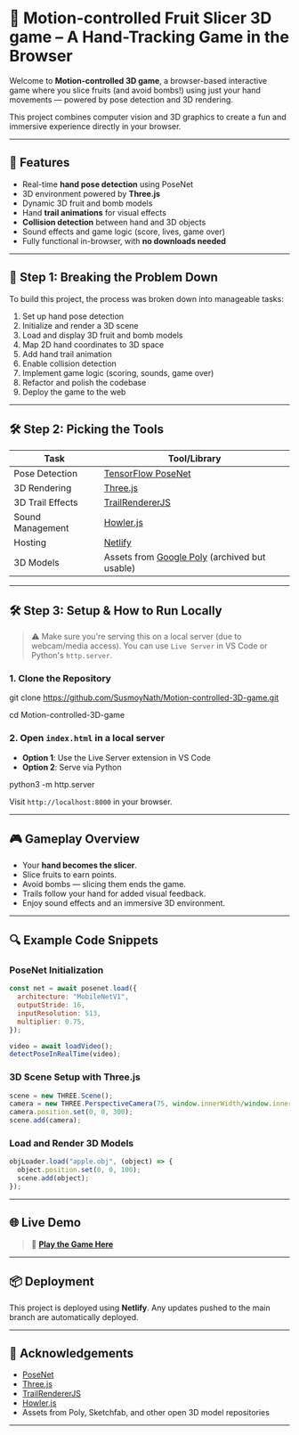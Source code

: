 # 🥭 Motion-controlled Fruit Slicer 3D game – A Hand-Tracking Game in the Browser

Welcome to **Motion-controlled 3D game**, a browser-based interactive game where you slice fruits (and avoid bombs!) using just your hand movements — powered by pose detection and 3D rendering.

This project combines computer vision and 3D graphics to create a fun and immersive experience directly in your browser.

---

## 🚀 Features

- Real-time **hand pose detection** using PoseNet
- 3D environment powered by **Three.js**
- Dynamic 3D fruit and bomb models
- Hand **trail animations** for visual effects
- **Collision detection** between hand and 3D objects
- Sound effects and game logic (score, lives, game over)
- Fully functional in-browser, with **no downloads needed**

---

## 🧠 Step 1: Breaking the Problem Down

To build this project, the process was broken down into manageable tasks:

1. Set up hand pose detection
2. Initialize and render a 3D scene
3. Load and display 3D fruit and bomb models
4. Map 2D hand coordinates to 3D space
5. Add hand trail animation
6. Enable collision detection
7. Implement game logic (scoring, sounds, game over)
8. Refactor and polish the codebase
9. Deploy the game to the web

---

## 🛠️ Step 2: Picking the Tools

| Task                      | Tool/Library                  |
|---------------------------|-------------------------------|
| Pose Detection            | [TensorFlow PoseNet](https://github.com/tensorflow/tfjs-models/tree/master/posenet) |
| 3D Rendering              | [Three.js](https://threejs.org/) |
| 3D Trail Effects          | [TrailRendererJS](https://github.com/mattdesl/trail-renderer) |
| Sound Management          | [Howler.js](https://howlerjs.com/) |
| Hosting                   | [Netlify](https://www.netlify.com/) |
| 3D Models                 | Assets from [Google Poly](https://poly.google.com/) (archived but usable) |

---

## 🛠️ Step 3: Setup & How to Run Locally

> ⚠️ Make sure you're serving this on a local server (due to webcam/media access). You can use `Live Server` in VS Code or Python's `http.server`.

### 1. Clone the Repository

git clone https://github.com/SusmoyNath/Motion-controlled-3D-game.git

cd Motion-controlled-3D-game


### 2. Open `index.html` in a local server

- **Option 1**: Use the Live Server extension in VS Code
- **Option 2**: Serve via Python


python3 -m http.server


Visit `http://localhost:8000` in your browser.

---

## 🎮 Gameplay Overview

- Your **hand becomes the slicer**.
- Slice fruits to earn points.
- Avoid bombs — slicing them ends the game.
- Trails follow your hand for added visual feedback.
- Enjoy sound effects and an immersive 3D environment.

---

## 🔍 Example Code Snippets

### PoseNet Initialization

```javascript
const net = await posenet.load({
  architecture: "MobileNetV1",
  outputStride: 16,
  inputResolution: 513,
  multiplier: 0.75,
});

video = await loadVideo();
detectPoseInRealTime(video);
```

### 3D Scene Setup with Three.js

```javascript
scene = new THREE.Scene();
camera = new THREE.PerspectiveCamera(75, window.innerWidth/window.innerHeight, 1, 1000);
camera.position.set(0, 0, 300);
scene.add(camera);
```

### Load and Render 3D Models

```javascript
objLoader.load("apple.obj", (object) => {
  object.position.set(0, 0, 100);
  scene.add(object);
});
```

---

## 🌐 Live Demo

> 🔗 **[Play the Game Here](https://splat.netlify.app/)**

---

## 📦 Deployment

This project is deployed using **Netlify**. Any updates pushed to the main branch are automatically deployed.

---

## 🙌 Acknowledgements

- [PoseNet](https://github.com/tensorflow/tfjs-models/tree/master/posenet)
- [Three.js](https://threejs.org/)
- [TrailRendererJS](https://github.com/mattdesl/trail-renderer)
- [Howler.js](https://howlerjs.com/)
- Assets from Poly, Sketchfab, and other open 3D model repositories


---

```
